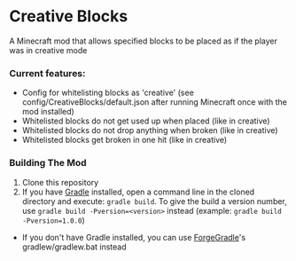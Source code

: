Creative Blocks
===============

A Minecraft mod that allows specified blocks to be placed as if the player was in creative mode

### Current features:
- Config for whitelisting blocks as 'creative' (see config/CreativeBlocks/default.json after running Minecraft once with the mod installed)
- Whitelisted blocks do not get used up when placed (like in creative)
- Whitelisted blocks do not drop anything when broken (like in creative)
- Whitelisted blocks get broken in one hit (like in creative)

### Building The Mod
1. Clone this repository
2. If you have [Gradle](http://www.gradle.org/) installed, open a command line in the cloned directory and execute: ```gradle build```. To give the build a version number, use ```gradle build -Pversion=<version>``` instead (example: ```gradle build -Pversion=1.0.0```)
 * If you don't have Gradle installed, you can use [ForgeGradle](http://www.minecraftforge.net/forum/index.php?topic=14048.0)'s gradlew/gradlew.bat instead